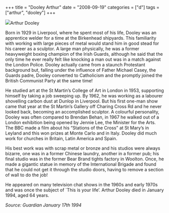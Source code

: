 +++
title = "Dooley Arthur"
date = "2008-09-19"
categories = ["d"]
tags = ["arthur", "dooley"]
+++

![](http://79.170.40.183/grahamstevenson.me.uk/images/stories/dooley%20arthur.jpg)Arthur Dooley

Born in 1929 in Liverpool, where he spent most of his life, Dooley was an apprentice welder for a time at the Birkenhead shipyards. This familiarity with working with large pieces of metal would stand him in good stead for his career as a sculptor. A large man physically, he was a former heavyweight boxing champion of the Irish Guards, although he said that the only time he ever really felt like knocking a man out was in a match against the London Police. Dooley actually came from a staunch Protestant background but, falling under the influence of Father Michael Casey, the Guards padre, Dooley converted to Catholicism and the promptly joined the British Communist Party at the same time!

He studied art at the St Martin’s College of Art in London in 1953, supporting himself by taking a job sweeping up. By 1962, he was working as a labourer shovelling carbon dust at Dunlop in Liverpool. But his first one-man show came that year at the St Martin’s Gallery off Charing Cross Rd and he never looked back, becoming an accomplished sculptor. A colourful personality, Dooley was often compared to Brendan Behan, in 1967 he walked out of a London exhibition being opened by Jennie Lee, the Minister for the Arts. The BBC made a film about his “Stations of the Cross” at St Mary’s in Leyland and this won prizes at Monte Carlo and in Italy. Dooley did much work for churches in Britain, Latin America and Spain.

His best work was with scrap metal or bronze and his studios were always bizarre, one was in a former Chinese laundry, another in a former pub; his final studio was in the former Bear Brand tights factory in Woolton. Once, he made a gigantic statue in memory of the International Brigade and found that he could not get it through the studio doors, having to remove a section of wall to do the job!

He appeared on many television chat shows in the 1960s and early 1970s and was once the subject of \`This is your life’. Arthur Dooley died in January 1994, aged 64 years.

_Source: Guardian January 17th 1994_
